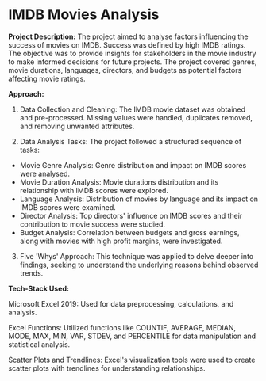 # IMDB Movies Analysis

**Project Description:**
The project aimed to analyse factors influencing the success of movies on IMDB. Success was defined by high IMDB ratings. The objective was to provide insights for stakeholders in the movie industry to make informed decisions for future projects. The project covered genres, movie durations, languages, directors, and budgets as potential factors affecting movie ratings.

**Approach:**

1.  Data Collection and Cleaning: The IMDB movie dataset was obtained and pre-processed. Missing values were handled, duplicates removed, and removing unwanted attributes.

2.  Data Analysis Tasks:  The project followed a structured sequence of tasks:
- Movie Genre Analysis:  Genre distribution and impact on IMDB scores were analysed.
- Movie Duration Analysis:  Movie durations distribution and its relationship with IMDB scores were explored.
- Language Analysis:  Distribution of movies by language and its impact on IMDB scores were examined.
- Director Analysis:  Top directors' influence on IMDB scores and their contribution to movie success were studied.
- Budget Analysis:  Correlation between budgets and gross earnings, along with movies with high profit margins, were investigated.

3.  Five 'Whys' Approach:  This technique was applied to delve deeper into findings, seeking to understand the underlying reasons behind observed trends.

**Tech-Stack Used:**

Microsoft Excel 2019:  Used for data preprocessing, calculations, and analysis.

Excel Functions:  Utilized functions like COUNTIF, AVERAGE, MEDIAN, MODE, MAX, MIN, VAR, STDEV, and PERCENTILE for data manipulation and statistical analysis.

Scatter Plots and Trendlines: Excel's visualization tools were used to create scatter plots with trendlines for understanding relationships.
